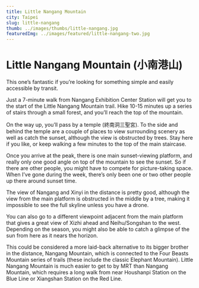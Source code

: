 ```yaml
---
title: Little Nangang Mountain
city: Taipei
slug: little-nangang
thumb: ../images/thumbs/little-nangang.jpg
featuredImg: ../images/featured/little-nangang-two.jpg
---
```


# Little Nangang Mountain (小南港山)

This one’s fantastic if you’re looking for something simple and easily accessible by transit.

Just a 7-minute walk from Nangang Exhibition Center Station will get you to the start of the Little Nangang Mountain trail. Hike 10-15 minutes up a series of stairs through a small forest, and you’ll reach the top of the mountain.

On the way up, you’ll pass by a temple (終南洞三聖宮). To the side and behind the temple are a couple of places to view surrounding scenery as well as catch the sunset, although the view is obstructed by trees. Stay here if you like, or keep walking a few minutes to the top of the main staircase.

Once you arrive at the peak, there is one main sunset-viewing platform, and really only one good angle on top of the mountain to see the sunset. So if there are other people, you might have to compete for picture-taking space. When I’ve gone during the week, there’s only been one or two other people up there around sunset time.

The view of Nangang and Xinyi in the distance is pretty good, although the view from the main platform is obstructed in the middle by a tree, making it impossible to see the full skyline unless you have a drone.

You can also go to a different viewpoint adjacent from the main platform that gives a great view of Xizhi ahead and Neihu/Songshan to the west. Depending on the season, you might also be able to catch a glimpse of the sun from here as it nears the horizon.

This could be considered a more laid-back alternative to its bigger brother in the distance, Nangang Mountain, which is connected to the Four Beasts Mountain series of trails (these include the classic Elephant Mountain). Little Nangang Mountain is much easier to get to by MRT than Nangang Mountain, which requires a long walk from near Houshanpi Station on the Blue Line or Xiangshan Station on the Red Line.